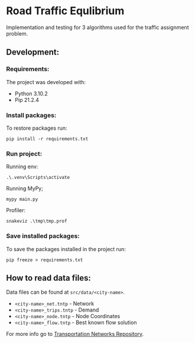 # Road Traffic Equlibrium

Implementation and testing for 3 algorithms used for the traffic assignment problem.

## Development:

### Requirements:

The project was developed with:

- Python 3.10.2
- Pip 21.2.4

### Install packages:

To restore packages run:

```
pip install -r requirements.txt
```

### Run project:

Running env:

```
.\.venv\Scripts\activate
```

Running MyPy;

```
mypy main.py
```

Profiler:
```
snakeviz .\tmp\tmp.prof
```

### Save installed packages:

To save the packages installed in the project run:

```
pip freeze > requirements.txt
```

## How to read data files:

Data files can be found at `src/data/<city-name>`.

- `<city-name>_net.tntp` - Network
- `<city-name>_trips.tntp` - Demand
- `<city-name>_node.tntp` - Node Coordinates
- `<city-name>_flow.tntp` - Best known flow solution

For more info go to [Transportation Networks Repository](https://github.com/bstabler/TransportationNetworks).
